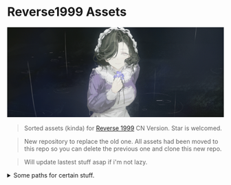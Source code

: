 # **Reverse1999 Assets**
![Header image](singlebg/storybg/story_atcg/2_1/2_1_at_zhanlanshoupa6.png)

 > Sorted assets (kinda) for [Reverse 1999](https://www.biligame.com/detail/?id=107530) CN Version. Star is welcomed.

 > New repository to replace the old one. All assets had been moved to this repo so you can delete the previous one and clone this new repo.

 > Will update lastest stuff asap if i'm not lazy.


<details>
<summary>Some paths for certain stuff.</summary>

## Most common stuff, for others please search in the repo

| Assets | Path |
| :--- | :--- |
| `Lobby Model` | [live2d/roles](https://github.com/myssal/Reverse1999CN/tree/master/live2d/roles) |
| `Battle Sprite` | [roles](https://github.com/myssal/Reverse1999CN/tree/master/roles) |
| `Story Spirte` | [rolesstory](https://github.com/myssal/Reverse1999CN/tree/master/rolesstory) |
| `Arcanist Items` | [singlebg/data_pic](https://github.com/myssal/Reverse1999CN/tree/master/singlebg/data_pic) |
| `Psychube` | [singlebg/equipment](https://github.com/myssal/Reverse1999CN/tree/master/singlebg/equipment) |
| `Arcanist Illustration` | [singlebg/headicon_img](https://github.com/myssal/Reverse1999CN/tree/master/singlebg/headicon_img) |
| `Arcanist Expression Sheet` | [singlebg/headicon_small](https://github.com/myssal/Reverse1999CN/tree/master/singlebg/headicon_small) |
| `UTTU card`| [singlebg/seasoncelebritycard](https://github.com/myssal/Reverse1999CN/tree/master/singlebg/seasoncelebritycard) |
| `Story CG`| [singlebg/storybg](https://github.com/myssal/Reverse1999CN/tree/master/singlebg/storybg) |

</details>



